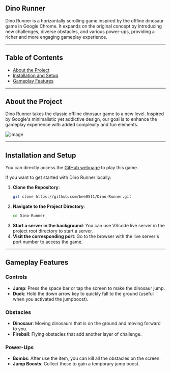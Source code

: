 ## Dino Runner

Dino Runner is a horizontally scrolling game inspired by the offline dinosaur game in Google Chrome. It expands on the original concept by introducing new challenges, diverse obstacles, and various power-ups, providing a richer and more engaging gameplay experience.

---

## Table of Contents

- [About the Project](#about-the-project)
- [Installation and Setup](#installation-and-setup)
- [Gameplay Features](#gameplay-features)

---

## About the Project

Dino Runner takes the classic offline dinosaur game to a new level. Inspired by Google's minimalistic yet addictive design, our goal is to enhance the gameplay experience with added complexity and fun elements.

![image](resources/intro.gif)

---

## Installation and Setup

You can directly access the [GitHub webpage](bee0511.github.io/Dino-Runner/) to play this game.

If you want to get started with Dino Runner locally:

1. **Clone the Repository**:
   ```bash
   git clone https://github.com/bee0511/Dino-Runner.git
   ```
2. **Navigate to the Project Directory**:
   ```bash
   cd Dino-Runner
   ```
3. **Start a server in the background**:
  You can use VScode live server in the project root directory to start a server.
4. **Visit the corresponding port**:
  Go to the browser with the live server's port number to access the game.

---

## Gameplay Features

### Controls

- **Jump**: Press the space bar or tap the screen to make the dinosaur jump.
- **Duck**: Hold the down arrow key to quickly fall to the ground (useful when you activated the jumpboost).

### Obstacles

- **Dinosaur**: Moving dinosaurs that is on the ground and moving forward to you.
- **Fireball**: Flying obstacles that add another layer of challenge.

### Power-Ups

- **Bombs**: After use the item, you can kill all the obstacles on the screen.
- **Jump Boosts**: Collect these to gain a temporary jump boost.
